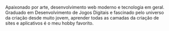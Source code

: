 Apaixonado por arte, desenvolvimento web moderno e tecnologia em geral. Graduado em Desenvolvimento de Jogos Digitais e fascinado pelo universo da criação desde muito jovem, aprender todas as camadas da criação de sites e aplicativos é o meu hobby favorito.
